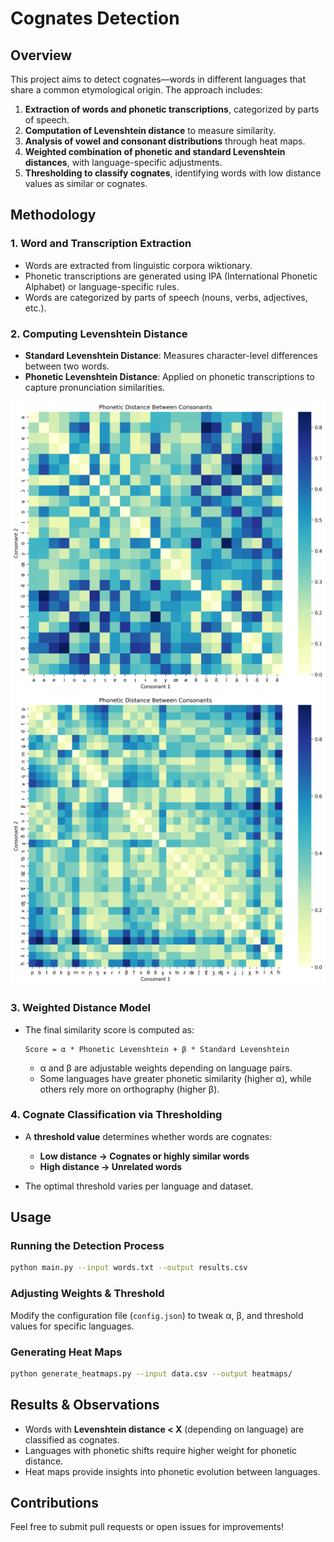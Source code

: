 # Cognates Detection

## Overview
This project aims to detect cognates—words in different languages that share a common etymological origin. The approach includes:

1. **Extraction of words and phonetic transcriptions**, categorized by parts of speech.
2. **Computation of Levenshtein distance** to measure similarity.
3. **Analysis of vowel and consonant distributions** through heat maps.
4. **Weighted combination of phonetic and standard Levenshtein distances**, with language-specific adjustments.
5. **Thresholding to classify cognates**, identifying words with low distance values as similar or cognates.

## Methodology

### 1. Word and Transcription Extraction
- Words are extracted from linguistic corpora wiktionary.
- Phonetic transcriptions are generated using IPA (International Phonetic Alphabet) or language-specific rules.
- Words are categorized by parts of speech (nouns, verbs, adjectives, etc.).

### 2. Computing Levenshtein Distance
- **Standard Levenshtein Distance**: Measures character-level differences between two words.
- **Phonetic Levenshtein Distance**: Applied on phonetic transcriptions to capture pronunciation similarities.

![Vowel Heat Map](phonetic_distance_heatmap_vowels.png)
![Consonant Heat Map](phonetic_distance_heatmap_consonants.png)




### 3. Weighted Distance Model
- The final similarity score is computed as:
  
  ```
  Score = α * Phonetic Levenshtein + β * Standard Levenshtein
  ```
  
  - α and β are adjustable weights depending on language pairs.
  - Some languages have greater phonetic similarity (higher α), while others rely more on orthography (higher β).

### 4. Cognate Classification via Thresholding
- A **threshold value** determines whether words are cognates:
  
  - **Low distance → Cognates or highly similar words**
  - **High distance → Unrelated words**
  
- The optimal threshold varies per language and dataset.

## Usage
### Running the Detection Process
```bash
python main.py --input words.txt --output results.csv
```

### Adjusting Weights & Threshold
Modify the configuration file (`config.json`) to tweak α, β, and threshold values for specific languages.

### Generating Heat Maps
```bash
python generate_heatmaps.py --input data.csv --output heatmaps/
```

## Results & Observations
- Words with **Levenshtein distance < X** (depending on language) are classified as cognates.
- Languages with phonetic shifts require higher weight for phonetic distance.
- Heat maps provide insights into phonetic evolution between languages.

## Contributions
Feel free to submit pull requests or open issues for improvements!

